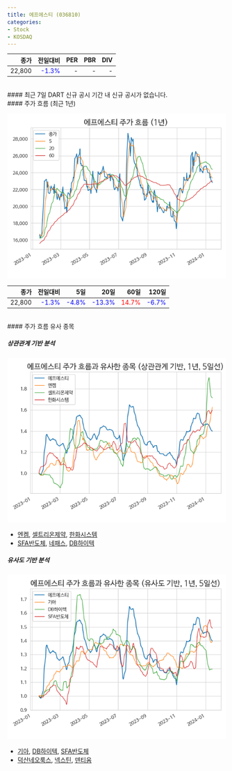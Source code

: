 ```yaml
---
title: 에프에스티 (036810)
categories:
- Stock
- KOSDAQ
---
```


|**종가**|**전일대비**|**PER**|**PBR**|**DIV**|
|---:|-------:|--:|--:|--:|
|22,800|<span style="color: blue">-1.3%</span>|-|-|-|

<!-- more -->

<br>
#### 최근 7일 DART 신규 공시
기간 내 신규 공시가 없습니다.

<br>
#### 주가 흐름 (최근 1년)

![036810](/assets/images/stock/036810.png)

|**종가**|**전일대비**|**5일**|**20일**|**60일**|**120일**|
|---:|-------:|--:|---:|---:|----:|
|22,800|<span style="color: blue">-1.3%</span>|<span style="color: blue">-4.8%</span>|<span style="color: blue">-13.3%</span>|<span style="color: red">14.7%</span>|<span style="color: blue">-6.7%</span>|

<br>
#### 주가 흐름 유사 종목

##### 상관관계 기반 분석

![036810](/assets/images/stock/036810_corr.png)
- [엔켐](/348370/), [셀트리온제약](/068760/), [한화시스템](/272210/)
- [SFA반도체](/036540/), [네패스](/033640/), [DB하이텍](/000990/)

##### 유사도 기반 분석

![036810](/assets/images/stock/036810_sim.png)
- [기아](/000270/), [DB하이텍](/000990/), [SFA반도체](/036540/)
- [덕산네오룩스](/213420/), [넥스틴](/348210/), [덴티움](/145720/)